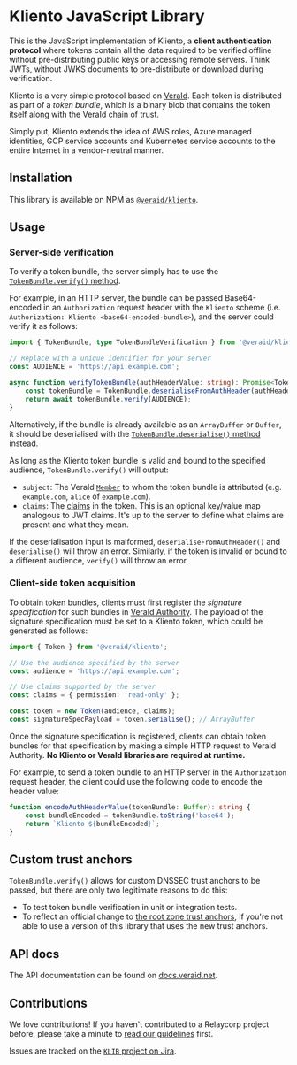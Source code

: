 # Kliento JavaScript Library

This is the JavaScript implementation of Kliento, a **client authentication protocol** where tokens contain all the data required to be verified offline without pre-distributing public keys or accessing remote servers. Think JWTs, without JWKS documents to pre-distribute or download during verification.

Kliento is a very simple protocol based on [VeraId](https://veraid.net/). Each token is distributed as part of a _token bundle_, which is a binary blob that contains the token itself along with the VeraId chain of trust.

Simply put, Kliento extends the idea of AWS roles, Azure managed identities, GCP service accounts and Kubernetes service accounts to the entire Internet in a vendor-neutral manner.

## Installation

This library is available on NPM as [`@veraid/kliento`](https://www.npmjs.com/package/@veraid/kliento).

## Usage

### Server-side verification

To verify a token bundle, the server simply has to use the [`TokenBundle.verify()` method](https://docs.veraid.net/kliento-js/classes/TokenBundle.html#verify).

For example, in an HTTP server, the bundle can be passed Base64-encoded in an `Authorization` request header with the `Kliento` scheme (i.e. `Authorization: Kliento <base64-encoded-bundle>`), and the server could verify it as follows:

```typescript
import { TokenBundle, type TokenBundleVerification } from '@veraid/kliento';

// Replace with a unique identifier for your server
const AUDIENCE = 'https://api.example.com';

async function verifyTokenBundle(authHeaderValue: string): Promise<TokenBundleVerification> {
    const tokenBundle = TokenBundle.deserialiseFromAuthHeader(authHeaderValue);
    return await tokenBundle.verify(AUDIENCE);
}
```

Alternatively, if the bundle is already available as an `ArrayBuffer` or `Buffer`, it should be deserialised with the [`TokenBundle.deserialise()` method](https://docs.veraid.net/kliento-js/classes/TokenBundle.html#deserialise) instead.

As long as the Kliento token bundle is valid and bound to the specified audience, `TokenBundle.verify()` will output:

- `subject`: The VeraId [`Member`](https://docs.relaycorp.tech/veraid-js/interfaces/Member.html) to whom the token bundle is attributed (e.g. `example.com`, `alice` of `example.com`).
- `claims`: The [claims](https://docs.veraid.net/kliento-js/types/ClaimSet.html) in the token. This is an optional key/value map analogous to JWT claims. It's up to the server to define what claims are present and what they mean.

If the deserialisation input is malformed, `deserialiseFromAuthHeader()` and `deserialise()` will throw an error. Similarly, if the token is invalid or bound to a different audience, `verify()` will throw an error.

### Client-side token acquisition

To obtain token bundles, clients must first register the _signature specification_ for such bundles in [VeraId Authority](https://docs.relaycorp.tech/veraid-authority/). The payload of the signature specification must be set to a Kliento token, which could be generated as follows:

```typescript
import { Token } from '@veraid/kliento';

// Use the audience specified by the server
const audience = 'https://api.example.com';

// Use claims supported by the server
const claims = { permission: 'read-only' };

const token = new Token(audience, claims);
const signatureSpecPayload = token.serialise(); // ArrayBuffer
```

Once the signature specification is registered, clients can obtain token bundles for that specification by making a simple HTTP request to VeraId Authority. **No Kliento or VeraId libraries are required at runtime.**

For example, to send a token bundle to an HTTP server in the `Authorization` request header, the client could use the following code to encode the header value:

```typescript
function encodeAuthHeaderValue(tokenBundle: Buffer): string {
    const bundleEncoded = tokenBundle.toString('base64');
    return `Kliento ${bundleEncoded}`;
}
```

## Custom trust anchors

`TokenBundle.verify()` allows for custom DNSSEC trust anchors to be passed, but there are only two legitimate reasons to do this:

- To test token bundle verification in unit or integration tests.
- To reflect an official change to [the root zone trust anchors](https://www.iana.org/dnssec/files), if you're not able to use a version of this library that uses the new trust anchors.

## API docs

The API documentation can be found on [docs.veraid.net](https://docs.veraid.net/kliento-js/).

## Contributions

We love contributions! If you haven't contributed to a Relaycorp project before, please take a minute to [read our guidelines](https://github.com/relaycorp/.github/blob/master/CONTRIBUTING.md) first.

Issues are tracked on the [`KLIB` project on Jira](https://relaycorp.atlassian.net/browse/KLIB).
